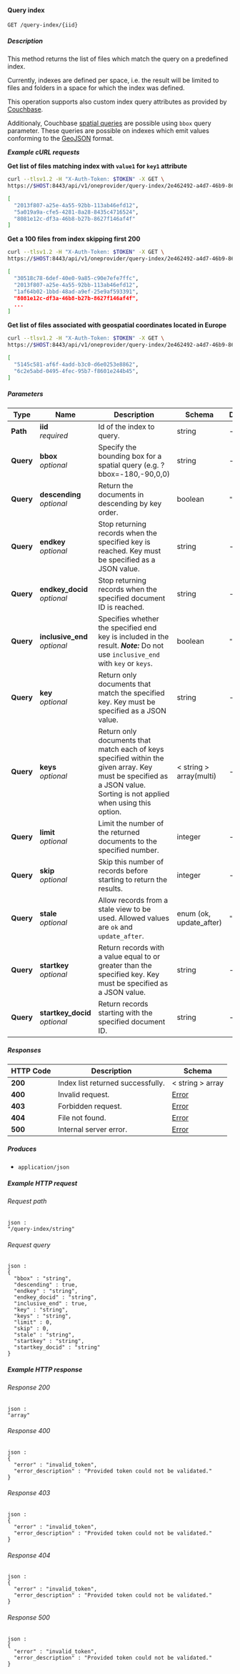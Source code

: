 
<a name="query_space_indexes"></a>
#### Query index
```
GET /query-index/{iid}
```


##### Description
This method returns the list of files which match the query on a predefined index.

Currently, indexes are defined per space, i.e. the result will be limited to files and folders in a space for which the index was defined.   

This operation supports also custom index query attributes as provided by [Couchbase](http://docs.couchbase.com/admin/admin/Views/views-querying.html).

Additionaly, Couchbase [spatial queries](http://docs.couchbase.com/admin/admin/Views/views-geospatial.html) are possible using `bbox` query parameter.
These queries are possible on indexes which emit values conforming to the [GeoJSON](http://geojson.org/) format.

***Example cURL requests***

**Get list of files matching index with `value1` for `key1` attribute**
```bash
curl --tlsv1.2 -H "X-Auth-Token: $TOKEN" -X GET \
https://$HOST:8443/api/v1/oneprovider/query-index/2e462492-a4d7-46b9-8641-abfdf50f06af?key1=value1

[
  "2013f807-a25e-4a55-92bb-113ab46efd12",
  "5a019a9a-cfe5-4281-8a28-8435c4716524",
  "8081e12c-df3a-46b8-b27b-8627f146af4f"
]
```
**Get a 100 files from index skipping first 200**
```bash
curl --tlsv1.2 -H "X-Auth-Token: $TOKEN" -X GET \
https://$HOST:8443/api/v1/oneprovider/query-index/2e462492-a4d7-46b9-8641-abfdf50f06af?skip=200&limit=100

[
  "30518c78-6def-40e0-9a85-c90e7efe7ffc",
  "2013f807-a25e-4a55-92bb-113ab46efd12",
  "1af64b02-1bbd-48ad-a9ef-25e9af593391",
  "8081e12c-df3a-46b8-b27b-8627f146af4f",
  ...
]
```

**Get list of files associated with geospatial coordinates located in Europe**
```bash
curl --tlsv1.2 -H "X-Auth-Token: $TOKEN" -X GET \
https://$HOST:8443/api/v1/oneprovider/query-index/2e462492-a4d7-46b9-8641-abfdf50f06af?bbox=81.008797,39.869301,27.636311,-31.266001

[
  "5145c581-af6f-4add-b3c0-d6e0253e8862",
  "6c2e5abd-0495-4fec-95b7-f8601e244b45",
]
```


##### Parameters

|Type|Name|Description|Schema|Default|
|---|---|---|---|---|
|**Path**|**iid**  <br>*required*|Id of the index to query.|string|--|
|**Query**|**bbox**  <br>*optional*|Specify the bounding box for a spatial query (e.g. ?bbox=-180,-90,0,0)|string|--|
|**Query**|**descending**  <br>*optional*|Return the documents in descending by key order.|boolean|`"false"`|
|**Query**|**endkey**  <br>*optional*|Stop returning records when the specified key is reached.  Key must be specified as a JSON value.|string|--|
|**Query**|**endkey_docid**  <br>*optional*|Stop returning records when the specified document ID is reached.|string|--|
|**Query**|**inclusive_end**  <br>*optional*|Specifies whether the specified end key is included in the result.  ***Note:*** Do not use `inclusive_end` with `key` or `keys`.|boolean|`"false"`|
|**Query**|**key**  <br>*optional*|Return only documents that match the specified key.  Key must be specified as a JSON value.|string|--|
|**Query**|**keys**  <br>*optional*|Return only documents that match each of keys specified within the given array.  Key must be specified as a JSON value.  Sorting is not applied when using this option.|< string > array(multi)|--|
|**Query**|**limit**  <br>*optional*|Limit the number of the returned documents to the specified number.|integer|--|
|**Query**|**skip**  <br>*optional*|Skip this number of records before starting to return the results.|integer|--|
|**Query**|**stale**  <br>*optional*|Allow records from a stale view to be used. Allowed values are `ok` and `update_after`.|enum (ok, update_after)|`"ok"`|
|**Query**|**startkey**  <br>*optional*|Return records with a value equal to or greater than the specified key.  Key must be specified as a JSON value.|string|--|
|**Query**|**startkey_docid**  <br>*optional*|Return records starting with the specified document ID.|string|--|


##### Responses

|HTTP Code|Description|Schema|
|---|---|---|
|**200**|Index list returned successfully.|< string > array|
|**400**|Invalid request.|[Error](../definitions/Error.md#error)|
|**403**|Forbidden request.|[Error](../definitions/Error.md#error)|
|**404**|File not found.|[Error](../definitions/Error.md#error)|
|**500**|Internal server error.|[Error](../definitions/Error.md#error)|


##### Produces

* `application/json`


##### Example HTTP request

###### Request path
```
json :
"/query-index/string"
```


###### Request query
```
json :
{
  "bbox" : "string",
  "descending" : true,
  "endkey" : "string",
  "endkey_docid" : "string",
  "inclusive_end" : true,
  "key" : "string",
  "keys" : "string",
  "limit" : 0,
  "skip" : 0,
  "stale" : "string",
  "startkey" : "string",
  "startkey_docid" : "string"
}
```


##### Example HTTP response

###### Response 200
```
json :
"array"
```


###### Response 400
```
json :
{
  "error" : "invalid_token",
  "error_description" : "Provided token could not be validated."
}
```


###### Response 403
```
json :
{
  "error" : "invalid_token",
  "error_description" : "Provided token could not be validated."
}
```


###### Response 404
```
json :
{
  "error" : "invalid_token",
  "error_description" : "Provided token could not be validated."
}
```


###### Response 500
```
json :
{
  "error" : "invalid_token",
  "error_description" : "Provided token could not be validated."
}
```




